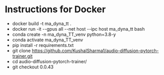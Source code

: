# Instructions for Docker

- docker build -t ma_dyna_tt .
- docker run -it --gpus all --net host --ipc host ma_dyna_tt bash
- conda create -n ma_dyna_TT_venv python=3.8-y
- conda activate ma_dyna_TT_venv
- pip install -r requirements.txt
- git clone https://github.com/KushalSharma1/audio-diffusion-pytorch-trainer.git
- cd audio-diffusion-pytorch-trainer/
- git checkout 0.0.43